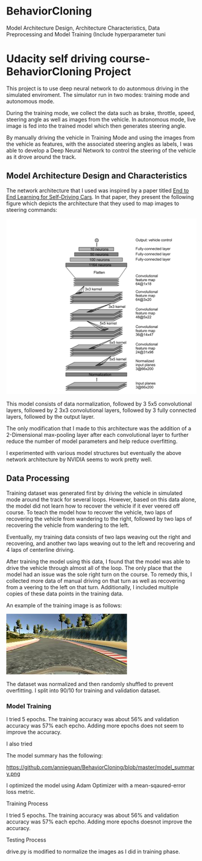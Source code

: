 # BehaviorCloning

Model Architecture Design,
Architecture Characteristics,
Data Preprocessing and
Model Training (Include hyperparameter tuni

# Udacity self driving course-BehaviorCloning Project

This project is to use deep neural network to do autonmous driving in the simulated enviroment. The simulator run in two modes:  training mode and autonomous mode. 

During the training mode, we collect the data such as brake, throttle, speed, steering angle as well as images from the vehicle.  In autonomous mode, live image is fed into the trained model which then generates steering angle.

By manually driving the vehicle in Training Mode and using the images from the vehicle as features, with the associated steering angles as labels, I was able to develop a Deep Neural Network to control the steering of the vehicle as it drove around the track.

## Model Architecture Design and Characteristics

The network architecture that I used was inspired by a paper titled [End to End Learning for Self-Driving Cars](http://images.nvidia.com/content/tegra/automotive/images/2016/solutions/pdf/end-to-end-dl-using-px.pdf). In that paper, they present the following figure which depicts the architecture that they used to map images to steering commands:

![Network Architecture](./architecture.png)

This model consists of data normalization, followed by 3 5x5 convolutional layers, followed by 2 3x3 convolutional layers, followed by 3 fully connected layers, followed by the output layer. 

The only modification that I made to this architecture was the addition of a 2-Dimensional max-pooling layer after each convolutional layer to further reduce the number of model parameters and help reduce overfitting.

I experimented with various model structures but eventually the above network architecture by NVIDIA seems to work pretty well.

## Data Processing

Training dataset was generated first by driving the vehicle in simulated mode around the track for several loops.  However, based on this data alone, the model did not learn how to recover the vehicle if it ever veered off course. To teach the model how to recover the vehicle,  two laps of recovering the vehicle from wandering to the right, followed by two laps of recovering the vehicle from wandering to the left. 

Eventually, my training data consists of two laps weaving out the right and recovering, and another two laps weaving out to the left and recovering and 4 laps of centerline driving.

After training the model using this data, I found that the model was able to drive the vehicle through almost all of the loop. The only place that the model had an issue was the sole right turn on the course. To remedy this, I collected more data of manual driving on that turn as well as recovering from a veering to the left on that turn. Additionally, I included multiple copies of these data points in the training data.

An example of the training image is as follows:

![Training Image](./center_2016_12_06_04_27_10_409.jpg)

The dataset was normalized and then randomly shuffled to prevent overfitting.  I split into 90/10 for training and validation dataset. 

### Model Training

I tried 5 epochs.  The training accuracy was about 56% and validation accuracy was 57% each epcho.  Adding more epochs does not seem to improve the accuracy.

I also tried 

The model summary has the following:

https://github.com/annieguan/BehaviorCloning/blob/master/model_summary.png


I optimized the model using Adam Optimizer with a mean-sqaured-error loss metric.

Training Process

I tried 5 epochs.  The training accuracy was about 56% and validation accuracy was 57% each epcho.  Adding more epochs doesnot improve the accuracy.

Testing Process

drive.py is modified to normalize the images as I did in training phase.
